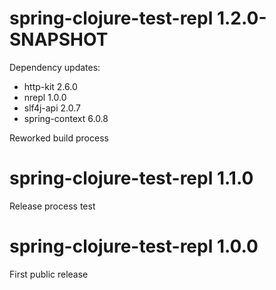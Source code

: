 # spring-clojure-test-repl 1.2.0-SNAPSHOT
Dependency updates:
- http-kit 2.6.0
- nrepl 1.0.0
- slf4j-api 2.0.7
- spring-context 6.0.8

Reworked build process

# spring-clojure-test-repl 1.1.0
Release process test

# spring-clojure-test-repl 1.0.0
First public release
